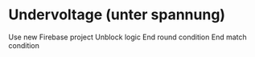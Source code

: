 # Undervoltage (unter spannung)

Use new Firebase project
Unblock logic
End round condition
End match condition